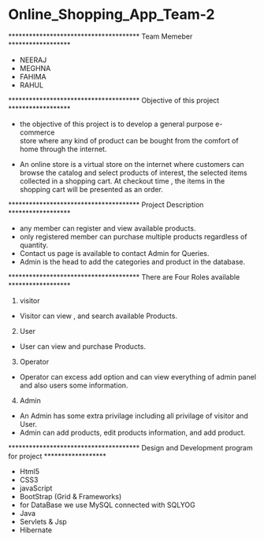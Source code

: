 # Online_Shopping_App_Team-2
**************************************  Team Memeber     ******************
- NEERAJ
- MEGHNA
- FAHIMA
- RAHUL


**************************************  Objective of this project    ******************

- the objective of this project is to develop a general purpose e-commerce  
store where any kind of product can be bought from the comfort of home through
the internet.

- An online store is a  virtual store on the internet where customers can 
browse the catalog and select products of interest, the selected items collected in a shopping cart.
At checkout time , the items in the shopping cart will be presented as an order.


 **************************************  Project Description    ******************

- any member can register and view available products.
- only registered member can purchase multiple products regardless of quantity.
- Contact us page is available to contact Admin for Queries.
- Admin is the head to add the categories and product in the database.
 
 
 **************************************  There are Four Roles available   ******************

1) visitor 
- Visitor can view , and search available Products.

2) User
- User can view and purchase Products.

3) Operator
- Operator can excess add option and can view everything of admin panel and also users some information.

4) Admin
- An Admin has some extra privilage including all privilage of visitor and User.
- Admin can add products, edit products information, and add product.    
   
************************************** Design and Development program for project   ******************


- Html5
- CSS3
- javaScript
- BootStrap (Grid & Frameworks)
- for DataBase we use MySQL connected with SQLYOG
- Java
- Servlets & Jsp
- Hibernate  

